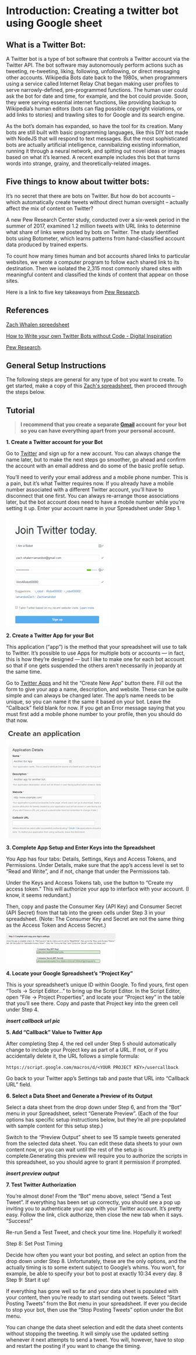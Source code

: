 # Introduction: Creating a twitter bot using Google sheet

## **What is a Twitter Bot:** 
A Twitter bot is a type of bot software that controls a Twitter account via the Twitter API. The bot software may autonomously perform actions such as tweeting, re-tweeting, liking, following, unfollowing, or direct messaging other accounts. Wikipedia Bots date back to the 1980s, when programmers using a service called Internet Relay Chat began making user profiles to serve narrowly-defined, pre-programmed functions. The human user could ask the bot for date and time, for example, and the bot could provide. Soon, they were serving essential internet functions, like providing backup to Wikipedia’s human editors (bots can flag possible copyright violations, or add links to stories) and trawling sites to for Google and its search engine.

As the bot’s domain has expanded, so have the tool for its creation. Many bots are still built with basic programming languages, like this DIY bot made with NodeJS that will respond to text messages. But the most sophisticated bots are actually artificial intelligence, cannibalizing existing information, running it through a neural network, and spitting out novel ideas or images based on what it’s learned. A recent example includes this bot that turns words into strange, grainy, and theoretically-related images.
## **Five things to know about twitter bots:** 
It’s no secret that there are bots on Twitter. But how do bot accounts – which automatically create tweets without direct human oversight – actually affect the mix of content on Twitter?

A new Pew Research Center study, conducted over a six-week period in the summer of 2017, examined 1.2 million tweets with URL links to determine what share of links were posted by bots on Twitter. The study identified bots using Botometer, which learns patterns from hand-classified account data produced by trained experts.

To count how many times human and bot accounts shared links to particular websites, we wrote a computer program to follow each shared link to its destination. Then we isolated the 2,315 most commonly shared sites with meaningful content and classified the kinds of content that appear on those sites.

Here is a link to five key takeaways from [Pew Research](https://www.pewresearch.org/fact-tank/2018/04/09/5-things-to-know-about-bots-on-twitter/).
## References
[Zach Whalen spreedsheet](http://www.zachwhalen.net/posts/how-to-make-a-twitter-bot-with-google-spreadsheets-version-04/)

[How to Write your own Twitter Bots without Code - Digital Inspiration](https://www.labnol.org/internet/write-twitter-bot/27902/)

[Pew Research](https://www.pewresearch.org/fact-tank/2018/04/09/5-things-to-know-about-bots-on-twitter/).

## General Setup Instructions
The following steps are general for any type of bot you want to create. To get started, make a copy of this [Zach's spreadsheet](https://docs.google.com/spreadsheets/d/1Cbg_6pYN04XtDHpDLtxAP3ExQEBL8PYBXBQ1E5_Sq30/copy), then proceed through the steps below.
## Tutorial
 >**I recommend that you create a separate [Gmail](Gmail.com) account for your bot so you can have everything apart from your personal account.**

**1. Create a Twitter account for your Bot**

Go to [Twitter](https://twitter.com/) and sign up for a new account. You can always change the name later, but to make the next steps go smoother, go ahead and confirm the account with an email address and do some of the basic profile setup.

You’ll need to verify your email address and a mobile phone number. This is a pain, but it’s what Twitter requires now. If you already have a mobile number associated with a different Twitter account, you’ll have to disconnect that one first. You can always re-arrange those associations later, but the bot account does need to have a mobile number while you’re setting it up. Enter your account name in your Spreadsheet under Step 1.

![Join twitter](https://raw.githubusercontent.com/ymonteagudo9896/twitter-bot-tutorial-for-Pierce-Hacker/master/images/Join%20twitter.png)

**2. Create a Twitter App for your Bot**

This application (“app”) is the method that your spreadsheet will use to talk to Twitter. It’s possible to use Apps for multiple bots or accounts — in fact, this is how they’re designed — but I like to make one for each bot account so that if one gets suspended the others aren’t necessarily in jeopardy at the same time.

Go to [Twitter Apps](apps.twitter.com) and hit the “Create New App” button there. Fill out the form to give your app a name, description, and website. These can be quite simple and can always be changed later. The app’s name needs to be unique, so you can name it the same it based on your bot. Leave the “Callback” field blank for now. If you get an Error message saying that you must first add a mobile phone number to your profile, then you should do that now.

![](https://raw.githubusercontent.com/ymonteagudo9896/twitter-bot-tutorial-for-Pierce-Hacker/master/images/Create%20an%20application.png)

**3. Complete App Setup and Enter Keys into the Spreadsheet**

You App has four tabs: Details, Settings, Keys and Access Tokens, and Permissions. Under Details, make sure that the app’s access level is set to “Read and Write”, and if not, change that under the Permissions tab.

Under the Keys and Access Tokens tab, use the button to “Create my access token.” This will authorize your app to interface with your account. (I know, it seems redundant.)

Then, copy and paste the Consumer Key (API Key) and Consumer Secret (API Secret) from that tab into the green cells under Step 3 in your spreadsheet. (Note: The Consumer Key and Secret are not the same thing as the Access Token and Access Secret.)


![](https://raw.githubusercontent.com/ymonteagudo9896/twitter-bot-tutorial-for-Pierce-Hacker/master/images/Customer%20Key.png)

**4. Locate your Google Spreadsheet’s “Project Key”**

This is your spreadsheet’s unique ID within Google. To find yours, first open “Tools -> Script Editor…” to bring up the Script Editor. In the Script Editor, open “File -> Project Properties”, and locate your “Project key” in the table that you’ll see there. Copy and paste that Project key into the green cell under Step 4.

***insert callback url pic***

**5. Add “Callback” Value to Twitter App**

After completing Step 4, the red cell under Step 5 should automatically change to include your Project key as part of a URL. If not, or if you accidentally delete it, the URL follows a simple formula:

	https://script.google.com/macros/d/<YOUR PROJECT KEY>/usercallback

Go back to your Twitter app’s Settings tab and paste that URL into “Callback URL” field.

**6. Select a Data Sheet and Generate a Preview of its Output**

Select a data sheet from the drop down under Step 6, and from the “Bot” menu in your Spreadsheet, select “Generate Preview”. (Each of the four options has specific setup instructions below, but they’re all pre-populated with sample content for this setup step.)

Switch to the “Preview Output” sheet to see 15 sample tweets generated from the selected data sheet. You can edit these data sheets to your own content now, or you can wait until the rest of the setup is complete.Generating this preview will require you to authorize the scripts in this spreadsheet, so you should agree to grant it permission if prompted.

***insert preview output***

**7. Test Twitter Authorization**

You’re almost done! From the “Bot” menu above, select “Send a Test Tweet”. If everything has been set up correctly, you should see a pop up inviting you to authenticate your app with your Twitter account. It’s pretty easy. Follow the link, click authorize, then close the new tab when it says. “Success!”

Re-run Send a Test Tweet, and check your time line. Hopefully it worked!

Step 8: Set Post Timing

Decide how often you want your bot posting, and select an option from the drop down under Step 8. Unfortunately, these are the only options, and the actually timing is to some extent subject to Google’s whims. You won’t, for example, be able to specify your bot to post at exactly 10:34 every day.
8
Step 9: Start it up!

If everything has gone well so far and your data sheet is populated with your content, then you’re ready to start sending out tweets. Select “Start Posting Tweets” from the Bot menu in your spreadsheet. If ever you decide to stop your bot, then use the “Stop Posting Tweets” option under the Bot menu.

You can change the data sheet selection and edit the data sheet contents without stopping the tweeting. It will simply use the updated setting whenever it next attempts to send a tweet. You will, however, have to stop and restart the posting if you want to change the timing.
